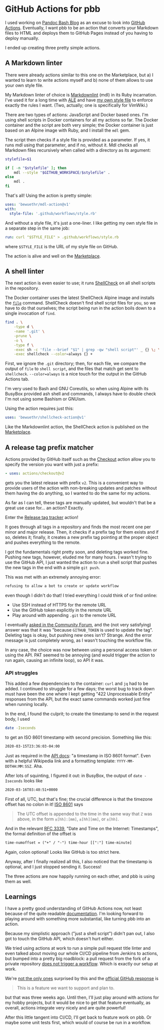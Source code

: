 # GitHub Actions for pbb

I used working on [Pandoc Bash Blog][1] as an excuse to look into [GitHub
Actions][2].  Eventually, I want pbb to be an action that converts your
Markdown files to HTML and deploys them to GitHub Pages instead of you having
to deploy manually.

I ended up creating three pretty simple actions.

[1]: https://github.com/bewuethr/pandoc-bash-blog
[2]: https://github.com/features/actions

## A Markdown linter

There were already actions similar to this one on the Marketplace, but a) I
wanted to learn to write actions myself and b) none of them allows to use your
own style file.

My Markdown linter of choice is [Markdownlint][3] (mdl) in its Ruby
incarnation. I've used it for a long time with [ALE][4] and have [my own style
file][5] to enforce exactly the rules I want. (Two, actually; one is
specifically for VimWiki.)

There are two types of actions: JavaScript and Docker based ones. I'm using
shell scripts in Docker containers for all my actions so far. The Docker
container and the script are both very simple; the Docker container is just
based on an Alpine image with Ruby, and I install the `mdl` gem.

The script then checks if a style file is provided as a parameter. If yes, it
runs mdl using that parameter, and if no, without it. Mdl checks all Markdown
files recursively when called with a directory as its argument:

```sh
stylefile=$1

if [ -n "$stylefile" ]; then
    mdl --style "$GITHUB_WORKSPACE/$stylefile" .
else
    mdl .
fi
```

That's all! Using the action is pretty simple:

```yml
uses: 'bewuethr/mdl-action@v1'
with:
  style-file: '.github/workflows/style.rb'
```

And without a style file, it's just a one-liner. I like getting my own style
file in a separate step in the same job:

```yml
run: curl "$STYLE_FILE" > .github/workflows/style.rb
```

where `$STYLE_FILE` is the URL of my style file on GitHub.

The action is alive and well on the [Marketplace][6].

[3]: https://github.com/markdownlint/markdownlint
[4]: https://github.com/dense-analysis/ale
[5]: https://github.com/bewuethr/dotfiles/blob/master/.config/mdl/style.rb
[6]: https://github.com/marketplace/actions/run-mdl

## A shell linter

The next action is even easier to use; it runs [ShellCheck][7] on all shell
scripts in the repository.

The Docker container uses the latest ShellCheck Alpine image and installs the
[`file`][8] command. ShellCheck doesn't find shell script files for you, so we
have to do that ourselves; the script being run in the action boils down to a
single invocation of `find`.

```sh
find . \
    -type d \
    -name '.git' \
    -prune \
    -o \
    -type f \
    -exec sh -c 'file --brief "$1" | grep -qw "shell script"' _ {} \; \
    -exec shellcheck --color=always {} +
```

First, we ignore the `.git` directory; then, for each file, we compare the
output of `file` to `shell script`, and the files that match get sent to
`shellcheck`. `--color=always` is a nice touch for the output in the GitHub
Actions tab.

I'm very used to Bash and GNU Coreutils, so when using Alpine with its BusyBox
provided ash shell and commands, I always have to double check I'm not using
some Bashism or GNUism.

Using the action requires just this:

```yml
uses: 'bewuethr/shellcheck-action@v1'
```

Like the Markdownlint action, the ShellCheck action is published on the
[Marketplace][9].

[7]: https://github.com/koalaman/shellcheck
[8]: https://www.darwinsys.com/file/
[9]: https://github.com/marketplace/actions/run-shellcheck

## A release tag prefix matcher

Actions provided by GitHub itself such as the [Checkout][10] action allow you
to specify the version you want with just a prefix:

```yml
- uses: actions/checkout@v2
```

gets you the latest release with prefix `v2`. This is a convenient way to
provide users of the action with non-breaking updates and patches without them
having the do anything, so I wanted to do the same for my actions.

As far as I can tell, these tags are manually updated, but wouldn't that be a
great use case for... an action? Exactly.

Enter the [Release tag tracker][11] action!

It goes through all tags in a repository and finds the most recent one per
minor and major release. Then, it checks if a prefix tag for them exists and if
so, deletes it; finally, it creates a new prefix tag pointing at the proper
object and pushes everything to the remote.

I got the fundamentals right pretty soon, and deleting tags worked fine.
Pushing new tags, however, eluded me for many hours. I wasn't trying to use the
GitHub API, I just wanted the action to run a shell script that pushes the new
tags in the end with a simple `git push`.

This was met with an extremely annoying error:

```txt
refusing to allow a bot to create or update workflow
```

even though I didn't do that! I tried everything I could think of or find
online:

- Use SSH instead of HTTPS for the remote URL
- Use the GitHub token explicitly in the remote URL
- Play around with appending `.git` to the remote URL

I eventually [asked in the Community Forum][12], and the (not very satisfying)
answer was that it was "because `GITHUB_TOKEN` is used to update the tag".
Deleting tags is okay, but pushing new ones isn't? Strange. And the error
message is just completely wrong, as I wasn't touching the workflow file.

In any case, the choice was now between using a personal access token or using
the API. PAT seemed to be annoying (and would trigger the action to run again,
causing an infinite loop), so API it was.

[10]: https://github.com/marketplace/actions/checkout
[11]: https://github.com/marketplace/actions/release-tag-tracker
[12]: https://github.community/t5/GitHub-Actions/quot-refusing-to-allow-a-bot-to-create-or-update-workflow-quot/m-p/49223

### API struggles

This added a few dependencies to the container: `curl` and `jq` had to be
added. I continued to struggle for a few days; the worst bug to track down must
have been the one where I kept getting "422 Unprocessable Entity" responses
from the API, but the exact same commands worked just fine when running
locally.

In the end, I found the culprit; to create the timestamp to send in the request
body, I used

```sh
date -Iseconds
```

to get an ISO 8601 timestamp with second precision. Something like this:

```txt
2020-03-15T23:36:03-04:00
```

Just as required in the [API docs][13]: "a timestamp in ISO 8601 format". Even
with a helpful Wikipedia link and a formatting template:
`YYYY-MM-DDTHH:MM:SSZ`. Aha.

After lots of squinting, I figured it out: in BusyBox, the output of `date
-Iseconds` looks like

```txt
2020-03-16T03:40:51+0000
```

First of all, UTC, but that's fine; the crucial difference is that the timezone
offset has no colon in it! [ISO 8601][14] says

> The UTC offset is appended to the time in the same way that `Z` was above, in
> the form `±[hh]:[mm]`, `±[hh][mm]`, or `±[hh]`.

And in the relevant [RFC 3339][15], "Date and Time on the Internet:
Timestamps", the formal definition of the offset is

```txt
time-numoffset = ("+" / "-") time-hour [[":"] time-minute]
```

Again, colon optional! Looks like GitHub is too strict here.

Anyway, after I finally realized all this, I also noticed that the timestamp is
optional, and I just stopped sending it. Success!

The three actions are now happily running on each other, and pbb is using them
as well.

[13]: https://developer.github.com/v3/git/tags/#create-a-tag-object
[14]: https://en.wikipedia.org/wiki/ISO_8601#Time_offsets_from_UTC
[15]: https://tools.ietf.org/html/rfc3339#page-12

## Learnings

I have a pretty good understanding of GitHub Actions now, not least because of
the quite readable [documentation][16]. I'm looking forward to playing around
with something more substantial, like turning pbb into an action.

Because my simplistic approach ("just a shell script") didn't pan out, I also
got to touch the GitHub API, which doesn't hurt either.

We tried using actions at work to run a simple pull request title linter and
even talked about moving our whole CI/CD pipeline from Jenkins to actions, but
bumped into a pretty big roadblock: a pull request from the fork of a private
repository [does not trigger a workflow][17]. Which is exactly our setup at
work.

We're [not the only ones][18] surprised by this and the [official GitHub
response][19] is

> This is a feature we want to support and plan to.

but that was three weeks ago. Until then, I'll just play around with actions
for my hobby projects, but it would be nice to get that feature eventually, as
overall, actions integrate very nicely and are quite powerful!

After this little tangent into CI/CD, I'll get back to feature work on pbb. Or
maybe some unit tests first, which would of course be run in a workflow.

[16]: https://help.github.com/en/actions
[17]: https://help.github.com/en/actions/reference/events-that-trigger-workflows#pull-request-events-for-forked-repositories
[18]: https://github.community/t5/GitHub-Actions/Will-GitHub-Actions-support-pull-request-events-from-a-fork-to-a/td-p/44488
[19]: https://github.community/t5/GitHub-Actions/Will-GitHub-Actions-support-pull-request-events-from-a-fork-to-a/m-p/47975/highlight/true#M7029
